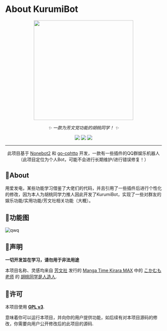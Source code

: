 # About KurumiBot

<!-- markdownlint-disable MD033 MD041 -->
<p align="center">
  <div align=center><img width="320" height="320" src="https://s2.loli.net/2023/01/16/7b4TJpn1tYP8sej.png"/></div>
</p>

<div align="center">

<i>✨ 一款为芳文党功能的胡桃同学！ ✨</i>

</div>

<div align=center>
  <img src="https://img.shields.io/badge/OneBot-11-black?style=for-the-badge"></img>
  <img src="https://img.shields.io/github/license/misaka10843/KurumiBot?style=for-the-badge"></img>
  <img src="https://img.shields.io/badge/python-3.8+-blue?style=for-the-badge"></img>
</div>

<hr>

<div align=center>

此项目基于 <a href="https://github.com/nonebot/nonebot2">Nonebot2</a> 和 <a href="https://github.com/Mrs4s/go-cqhttp">go-cqhttp</a> 开发，一款有一些插件的QQ群娱乐机器人
<br>
（此项目定位为个人Bot，可能不会进行长期维护/进行错误修复！）

</div>

## 💭About

用爱发电，某些功能学习借鉴了大佬们的代码，并且引用了一些插件后进行个性化的修改，因为本人为胡桃同学力推人因此开发了KurumiBot，实现了一些对群友的娱乐功能/实用功能/芳文社相关功能（大概）。

## 🔨功能图

![qwq](https://raw.githubusercontent.com/misaka10843/KurumiBot/main/Road.png)

## 📣声明

**一切开发旨在学习，请勿用于非法用途**

本项目名称、灵感均来自 [芳文社](http://houbunsha.co.jp/) 发行的 [Manga Time Kirara MAX](http://www.dokidokivisual.com/magazine/max/) 中的 [こかむも老师](https://twitter.com/kokakimumose) 的 [胡桃同学是人造人](https://comic-fuz.com/book/24215).

## 📄许可

本项目使用 [**GPL v3**](https://choosealicense.com/licenses/gpl-3.0/).

意味着你可以运行本项目，并向你的用户提供功能，如后续有对本项目源码的修改，你需要向用户公开修改后的此项目的源码.